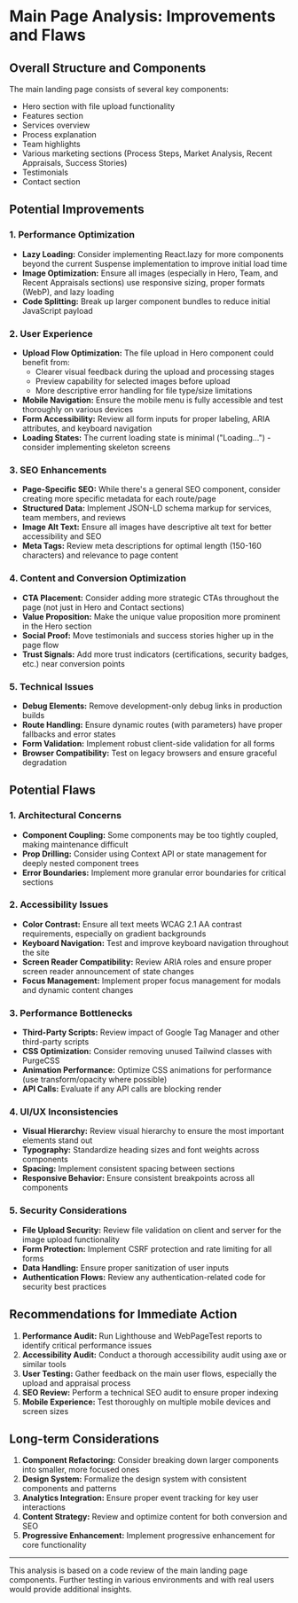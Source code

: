 # Main Page Analysis: Improvements and Flaws

## Overall Structure and Components

The main landing page consists of several key components:
- Hero section with file upload functionality
- Features section
- Services overview
- Process explanation
- Team highlights
- Various marketing sections (Process Steps, Market Analysis, Recent Appraisals, Success Stories)
- Testimonials
- Contact section

## Potential Improvements

### 1. Performance Optimization

- **Lazy Loading:** Consider implementing React.lazy for more components beyond the current Suspense implementation to improve initial load time
- **Image Optimization:** Ensure all images (especially in Hero, Team, and Recent Appraisals sections) use responsive sizing, proper formats (WebP), and lazy loading
- **Code Splitting:** Break up larger component bundles to reduce initial JavaScript payload

### 2. User Experience

- **Upload Flow Optimization:** The file upload in Hero component could benefit from:
  - Clearer visual feedback during the upload and processing stages
  - Preview capability for selected images before upload
  - More descriptive error handling for file type/size limitations
- **Mobile Navigation:** Ensure the mobile menu is fully accessible and test thoroughly on various devices
- **Form Accessibility:** Review all form inputs for proper labeling, ARIA attributes, and keyboard navigation
- **Loading States:** The current loading state is minimal ("Loading...") - consider implementing skeleton screens

### 3. SEO Enhancements

- **Page-Specific SEO:** While there's a general SEO component, consider creating more specific metadata for each route/page
- **Structured Data:** Implement JSON-LD schema markup for services, team members, and reviews
- **Image Alt Text:** Ensure all images have descriptive alt text for better accessibility and SEO
- **Meta Tags:** Review meta descriptions for optimal length (150-160 characters) and relevance to page content

### 4. Content and Conversion Optimization

- **CTA Placement:** Consider adding more strategic CTAs throughout the page (not just in Hero and Contact sections)
- **Value Proposition:** Make the unique value proposition more prominent in the Hero section
- **Social Proof:** Move testimonials and success stories higher up in the page flow
- **Trust Signals:** Add more trust indicators (certifications, security badges, etc.) near conversion points

### 5. Technical Issues

- **Debug Elements:** Remove development-only debug links in production builds
- **Route Handling:** Ensure dynamic routes (with parameters) have proper fallbacks and error states
- **Form Validation:** Implement robust client-side validation for all forms
- **Browser Compatibility:** Test on legacy browsers and ensure graceful degradation

## Potential Flaws

### 1. Architectural Concerns

- **Component Coupling:** Some components may be too tightly coupled, making maintenance difficult
- **Prop Drilling:** Consider using Context API or state management for deeply nested component trees
- **Error Boundaries:** Implement more granular error boundaries for critical sections

### 2. Accessibility Issues

- **Color Contrast:** Ensure all text meets WCAG 2.1 AA contrast requirements, especially on gradient backgrounds
- **Keyboard Navigation:** Test and improve keyboard navigation throughout the site
- **Screen Reader Compatibility:** Review ARIA roles and ensure proper screen reader announcement of state changes
- **Focus Management:** Implement proper focus management for modals and dynamic content changes

### 3. Performance Bottlenecks

- **Third-Party Scripts:** Review impact of Google Tag Manager and other third-party scripts
- **CSS Optimization:** Consider removing unused Tailwind classes with PurgeCSS
- **Animation Performance:** Optimize CSS animations for performance (use transform/opacity where possible)
- **API Calls:** Evaluate if any API calls are blocking render

### 4. UI/UX Inconsistencies

- **Visual Hierarchy:** Review visual hierarchy to ensure the most important elements stand out
- **Typography:** Standardize heading sizes and font weights across components
- **Spacing:** Implement consistent spacing between sections
- **Responsive Behavior:** Ensure consistent breakpoints across all components

### 5. Security Considerations

- **File Upload Security:** Review file validation on client and server for the image upload functionality
- **Form Protection:** Implement CSRF protection and rate limiting for all forms
- **Data Handling:** Ensure proper sanitization of user inputs
- **Authentication Flows:** Review any authentication-related code for security best practices

## Recommendations for Immediate Action

1. **Performance Audit:** Run Lighthouse and WebPageTest reports to identify critical performance issues
2. **Accessibility Audit:** Conduct a thorough accessibility audit using axe or similar tools
3. **User Testing:** Gather feedback on the main user flows, especially the upload and appraisal process
4. **SEO Review:** Perform a technical SEO audit to ensure proper indexing
5. **Mobile Experience:** Test thoroughly on multiple mobile devices and screen sizes

## Long-term Considerations

1. **Component Refactoring:** Consider breaking down larger components into smaller, more focused ones
2. **Design System:** Formalize the design system with consistent components and patterns
3. **Analytics Integration:** Ensure proper event tracking for key user interactions
4. **Content Strategy:** Review and optimize content for both conversion and SEO
5. **Progressive Enhancement:** Implement progressive enhancement for core functionality

---

This analysis is based on a code review of the main landing page components. Further testing in various environments and with real users would provide additional insights. 